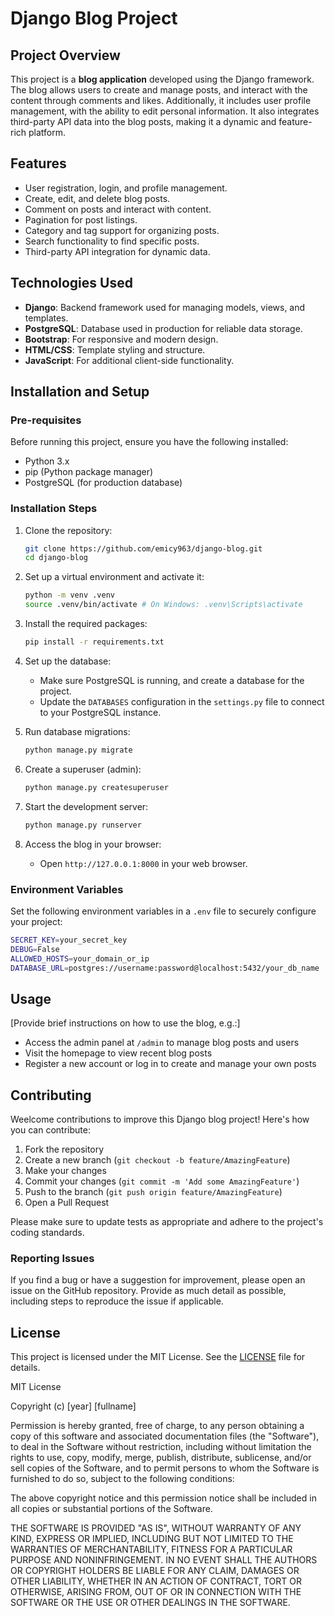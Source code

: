 # Django Blog Project

## Project Overview

This project is a **blog application** developed using the Django framework. The blog allows users to create and manage posts, and interact with the content through comments and likes. Additionally, it includes user profile management, with the ability to edit personal information. It also integrates third-party API data into the blog posts, making it a dynamic and feature-rich platform.

## Features

- User registration, login, and profile management.
- Create, edit, and delete blog posts.
- Comment on posts and interact with content.
- Pagination for post listings.
- Category and tag support for organizing posts.
- Search functionality to find specific posts.
- Third-party API integration for dynamic data.
  
## Technologies Used

- **Django**: Backend framework used for managing models, views, and templates.
- **PostgreSQL**: Database used in production for reliable data storage.
- **Bootstrap**: For responsive and modern design.
- **HTML/CSS**: Template styling and structure.
- **JavaScript**: For additional client-side functionality.

## Installation and Setup

### Pre-requisites
Before running this project, ensure you have the following installed:

- Python 3.x
- pip (Python package manager)
- PostgreSQL (for production database)


### Installation Steps

1. Clone the repository:
    ```bash
    git clone https://github.com/emicy963/django-blog.git
    cd django-blog
    ```

2. Set up a virtual environment and activate it:
    ```bash
    python -m venv .venv
    source .venv/bin/activate # On Windows: .venv\Scripts\activate
    ```

3. Install the required packages:
    ```bash
    pip install -r requirements.txt
    ```

4. Set up the database:
    - Make sure PostgreSQL is running, and create a database for the project.
    - Update the `DATABASES` configuration in the `settings.py` file to connect to your PostgreSQL instance.

5. Run database migrations:
    ```bash
    python manage.py migrate
    ```

6. Create a superuser (admin):
    ```bash
    python manage.py createsuperuser
    ```

7. Start the development server:
    ```bash
    python manage.py runserver
    ```

8. Access the blog in your browser:
    - Open `http://127.0.0.1:8000` in your web browser.

### Environment Variables

Set the following environment variables in a `.env` file to securely configure your project:

```bash
SECRET_KEY=your_secret_key
DEBUG=False
ALLOWED_HOSTS=your_domain_or_ip
DATABASE_URL=postgres://username:password@localhost:5432/your_db_name

```
## Usage

[Provide brief instructions on how to use the blog, e.g.:]

- Access the admin panel at `/admin` to manage blog posts and users
- Visit the homepage to view recent blog posts
- Register a new account or log in to create and manage your own posts

## Contributing

Weelcome contributions to improve this Django blog project! Here's how you can contribute:

1. Fork the repository
2. Create a new branch (`git checkout -b feature/AmazingFeature`)
3. Make your changes
4. Commit your changes (`git commit -m 'Add some AmazingFeature'`)
5. Push to the branch (`git push origin feature/AmazingFeature`)
6. Open a Pull Request

Please make sure to update tests as appropriate and adhere to the project's coding standards.

### Reporting Issues

If you find a bug or have a suggestion for improvement, please open an issue on the GitHub repository. Provide as much detail as possible, including steps to reproduce the issue if applicable.

## License

This project is licensed under the MIT License. See the [LICENSE](LICENSE) file for details.


MIT License

Copyright (c) [year] [fullname]

Permission is hereby granted, free of charge, to any person obtaining a copy
of this software and associated documentation files (the "Software"), to deal
in the Software without restriction, including without limitation the rights
to use, copy, modify, merge, publish, distribute, sublicense, and/or sell
copies of the Software, and to permit persons to whom the Software is
furnished to do so, subject to the following conditions:

The above copyright notice and this permission notice shall be included in all
copies or substantial portions of the Software.

THE SOFTWARE IS PROVIDED "AS IS", WITHOUT WARRANTY OF ANY KIND, EXPRESS OR
IMPLIED, INCLUDING BUT NOT LIMITED TO THE WARRANTIES OF MERCHANTABILITY,
FITNESS FOR A PARTICULAR PURPOSE AND NONINFRINGEMENT. IN NO EVENT SHALL THE
AUTHORS OR COPYRIGHT HOLDERS BE LIABLE FOR ANY CLAIM, DAMAGES OR OTHER
LIABILITY, WHETHER IN AN ACTION OF CONTRACT, TORT OR OTHERWISE, ARISING FROM,
OUT OF OR IN CONNECTION WITH THE SOFTWARE OR THE USE OR OTHER DEALINGS IN THE
SOFTWARE.
```
